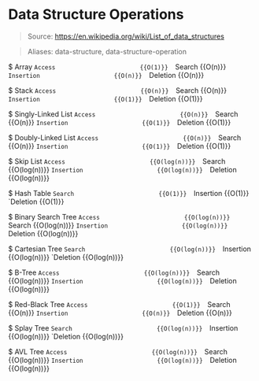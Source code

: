 # Data Structure Operations

> Source: https://en.wikipedia.org/wiki/List_of_data_structures

> Aliases: data-structure, data-structure-operation

$ Array
    `Access                        {{O(1)}} 
    `Search                        {{O(n)}} 
    `Insertion                     {{O(n)}} 
    `Deletion                      {{O(n)}} 

$ Stack
    `Access                        {{O(n)}} 
    `Search                        {{O(n)}} 
    `Insertion                     {{O(1)}} 
    `Deletion                      {{O(1)}} 

$ Singly-Linked List
    `Access                        {{O(n)}} 
    `Search                        {{O(n)}} 
    `Insertion                     {{O(1)}} 
    `Deletion                      {{O(1)}} 

$ Doubly-Linked List
    `Access                        {{O(n)}} 
    `Search                        {{O(n)}} 
    `Insertion                     {{O(1)}} 
    `Deletion                      {{O(1)}} 

$ Skip List
    `Access                        {{O(log(n))}} 
    `Search                        {{O(log(n))}} 
    `Insertion                     {{O(log(n))}} 
    `Deletion                      {{O(log(n))}} 

$ Hash Table
    `Search                        {{O(1)}} 
    `Insertion                     {{O(1)}} 
    `Deletion                      {{O(1)}} 

$ Binary Search Tree
    `Access                        {{O(log(n))}} 
    `Search                        {{O(log(n))}} 
    `Insertion                     {{O(log(n))}} 
    `Deletion                      {{O(log(n))}} 

$ Cartesian Tree
    `Search                        {{O(log(n))}} 
    `Insertion                     {{O(log(n))}} 
    `Deletion                      {{O(log(n))}} 

$ B-Tree
    `Access                        {{O(log(n))}} 
    `Search                        {{O(log(n))}} 
    `Insertion                     {{O(log(n))}} 
    `Deletion                      {{O(log(n))}} 

$ Red-Black Tree
    `Access                        {{O(1)}} 
    `Search                        {{O(n)}} 
    `Insertion                     {{O(n)}} 
    `Deletion                      {{O(n)}} 

$ Splay Tree
    `Search                        {{O(log(n))}} 
    `Insertion                     {{O(log(n))}} 
    `Deletion                      {{O(log(n))}} 

$ AVL Tree
    `Access                        {{O(log(n))}} 
    `Search                        {{O(log(n))}} 
    `Insertion                     {{O(log(n))}} 
    `Deletion                      {{O(log(n))}} 

